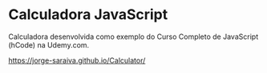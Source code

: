 # Calculadora JavaScript

Calculadora desenvolvida como exemplo do Curso Completo de JavaScript (hCode) na Udemy.com.

https://jorge-saraiva.github.io/Calculator/
